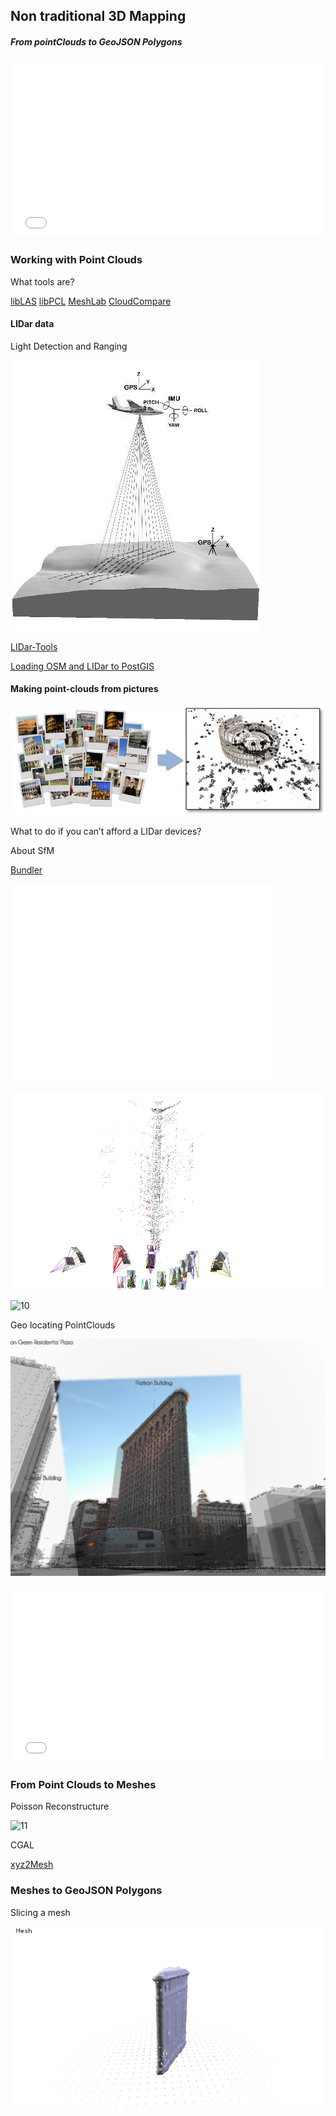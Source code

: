 ## Non traditional 3D Mapping
##### From pointClouds to GeoJSON Polygons

<iframe src="//player.vimeo.com/video/111857991" width="500" height="281" frameborder="0" webkitallowfullscreen mozallowfullscreen allowfullscreen></iframe>

### Working with Point Clouds

What tools are?

[libLAS](http://www.liblas.org/)
[libPCL](http://pointclouds.org/)
[MeshLab](http://meshlab.sourceforge.net/)
[CloudCompare](http://www.danielgm.net/cc/)

#### LIDar data

Light Detection and Ranging

![00](images/00.jpg)

[LIDar-Tools](https://github.com/tangrams/LIDar-tools)

[Loading OSM and LIDar to PostGIS](https://gist.github.com/patriciogonzalezvivo/229c5cd4001c2ed45ec6)

#### Making point-clouds from pictures

![01](images/01.jpg)

What to do if you can’t afford a LIDar devices?

About SfM

[Bundler](http://www.cs.cornell.edu/~snavely/bundler/)

<iframe width="420" height="315" src="//www.youtube.com/embed/vpTEobpYoTg" frameborder="0" allowfullscreen></iframe>

![01](images/01a.gif)

![10](images/10.gif)

Geo locating PointClouds

![06](images/06.png)

<iframe src="//player.vimeo.com/video/110926839" width="500" height="281" frameborder="0" webkitallowfullscreen mozallowfullscreen allowfullscreen></iframe>

### From Point Clouds to Meshes

Poisson Reconstructure

![11](images/11.gif)

CGAL

[xyz2Mesh](https://github.com/tangrams/LIDar-tools/tree/master/xyz2mesh)

### Meshes to GeoJSON Polygons

Slicing a mesh 

![13](images/13.gif)



